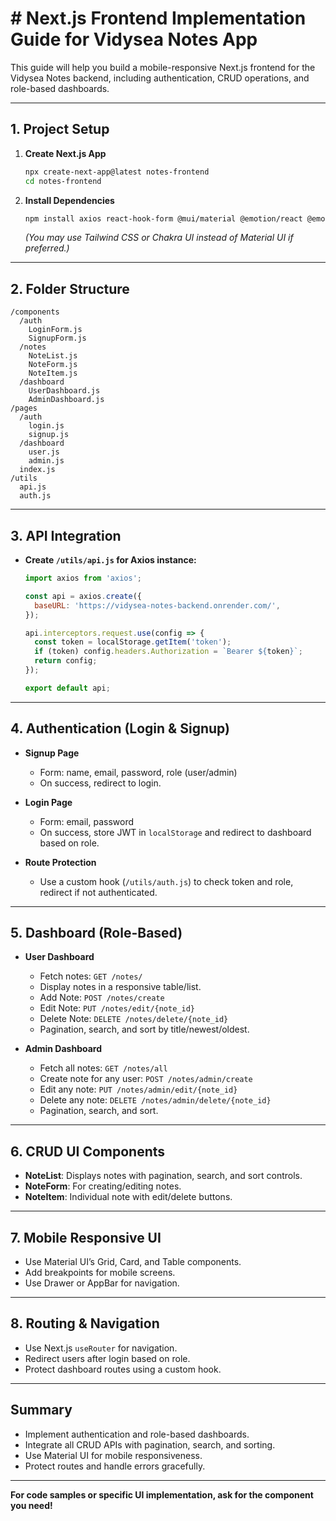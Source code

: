 # # Next.js Frontend Implementation Guide for Vidysea Notes App

This guide will help you build a mobile-responsive Next.js frontend for the Vidysea Notes backend, including authentication, CRUD operations, and role-based dashboards.

---

## 1. Project Setup

1. **Create Next.js App**
    ```bash
    npx create-next-app@latest notes-frontend
    cd notes-frontend
    ```

2. **Install Dependencies**
    ```bash
    npm install axios react-hook-form @mui/material @emotion/react @emotion/styled
    ```
    *(You may use Tailwind CSS or Chakra UI instead of Material UI if preferred.)*

---

## 2. Folder Structure

```
/components
  /auth
    LoginForm.js
    SignupForm.js
  /notes
    NoteList.js
    NoteForm.js
    NoteItem.js
  /dashboard
    UserDashboard.js
    AdminDashboard.js
/pages
  /auth
    login.js
    signup.js
  /dashboard
    user.js
    admin.js
  index.js
/utils
  api.js
  auth.js
```

---

## 3. API Integration

- **Create `/utils/api.js` for Axios instance:**
    ```javascript
    import axios from 'axios';

    const api = axios.create({
      baseURL: 'https://vidysea-notes-backend.onrender.com/', 
    });

    api.interceptors.request.use(config => {
      const token = localStorage.getItem('token');
      if (token) config.headers.Authorization = `Bearer ${token}`;
      return config;
    });

    export default api;
    ```

---

## 4. Authentication (Login & Signup)

- **Signup Page**
  - Form: name, email, password, role (user/admin)
  - On success, redirect to login.

- **Login Page**
  - Form: email, password
  - On success, store JWT in `localStorage` and redirect to dashboard based on role.

- **Route Protection**
  - Use a custom hook (`/utils/auth.js`) to check token and role, redirect if not authenticated.

---

## 5. Dashboard (Role-Based)

- **User Dashboard**
  - Fetch notes: `GET /notes/`
  - Display notes in a responsive table/list.
  - Add Note: `POST /notes/create`
  - Edit Note: `PUT /notes/edit/{note_id}`
  - Delete Note: `DELETE /notes/delete/{note_id}`
  - Pagination, search, and sort by title/newest/oldest.

- **Admin Dashboard**
  - Fetch all notes: `GET /notes/all`
  - Create note for any user: `POST /notes/admin/create`
  - Edit any note: `PUT /notes/admin/edit/{note_id}`
  - Delete any note: `DELETE /notes/admin/delete/{note_id}`
  - Pagination, search, and sort.

---

## 6. CRUD UI Components

- **NoteList**: Displays notes with pagination, search, and sort controls.
- **NoteForm**: For creating/editing notes.
- **NoteItem**: Individual note with edit/delete buttons.

---

## 7. Mobile Responsive UI

- Use Material UI’s Grid, Card, and Table components.
- Add breakpoints for mobile screens.
- Use Drawer or AppBar for navigation.

---

## 8. Routing & Navigation

- Use Next.js `useRouter` for navigation.
- Redirect users after login based on role.
- Protect dashboard routes using a custom hook.

---

## Summary

- Implement authentication and role-based dashboards.
- Integrate all CRUD APIs with pagination, search, and sorting.
- Use Material UI for mobile responsiveness.
- Protect routes and handle errors gracefully.

---

**For code samples or specific UI implementation, ask for the component you need!**